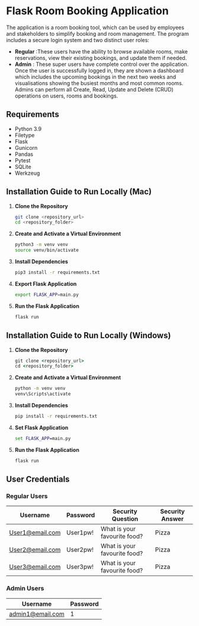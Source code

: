 # Flask Room Booking Application

The application is a room booking tool, which can be used by employees and stakeholders to simplify booking and room management. The program includes a secure login system and two distinct user roles: 

- **Regular** :These users have the ability to browse available rooms, make reservations, view their existing bookings, and update them if needed.
- **Admin** : These super users have complete control over the application. Once the user is successfully logged in, they are shown a dashboard which includes the upcoming bookings in the next two weeks and visualisations showing the busiest months and most common rooms. Admins can perform all Create, Read, Update and Delete (CRUD) operations on users, rooms and bookings. 


## Requirements

- Python 3.9
- Filetype
- Flask
- Gunicorn
- Pandas
- Pytest
- SQLite
- Werkzeug

## Installation Guide to Run Locally (Mac)

1. **Clone the Repository**  
   ```bash
   git clone <repository_url>
   cd <repository_folder>
2. **Create and Activate a Virtual Environment**
    ```bash
    python3 -m venv venv
    source venv/bin/activate
3. **Install Dependencies**
    ```bash
    pip3 install -r requirements.txt
4. **Export Flask Application**
    ```bash
    export FLASK_APP=main.py
5. **Run the Flask Application**
    ```bash
    flask run

## Installation Guide to Run Locally (Windows)

1. **Clone the Repository**  
   ```cmd
   git clone <repository_url>
   cd <repository_folder>
   ```
2. **Create and Activate a Virtual Environment**  
   ```cmd
   python -m venv venv
   venv\Scripts\activate
   ```
3. **Install Dependencies**  
   ```cmd
   pip install -r requirements.txt
   ```
4. **Set Flask Application**  
   ```cmd
   set FLASK_APP=main.py
   ```
5. **Run the Flask Application**  
   ```cmd
   flask run
   ```

## User Credentials

### Regular Users
| Username            | Password  | Security Question                | Security Answer |
|---------------------|-----------|-----------------------------------|-----------------|
| User1@email.com     | User1pw!  | What is your favourite food?     | Pizza           |
| User2@email.com     | User2pw!  | What is your favourite food?     | Pizza           |
| User3@email.com     | User3pw!  | What is your favourite food?     | Pizza           |

### Admin Users
| Username            | Password  |
|---------------------|-----------|
| admin1@email.com    | 1         |


    

